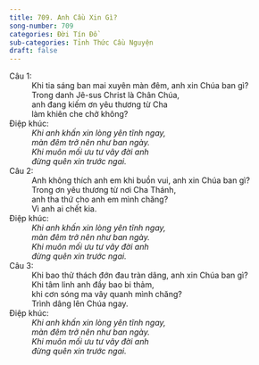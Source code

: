 ```yaml
---
title: 709. Anh Cầu Xin Gì?
song-number: 709
categories: Đời Tín Đồ
sub-categories: Tỉnh Thức Cầu Nguyện
draft: false
---
```

<dl><dt>Câu 1:</dt><dd data-verse="1">Khi tia sáng ban mai xuyên màn đêm, anh xin Chúa ban gì? <br/>Trong danh Jê-sus Christ là Chân Chúa, <br/>anh đang kiếm ơn yêu thương từ Cha <br/>làm khiên che chở không? </dd><dt>Điệp khúc:</dt><dd data-chorus="1"><em>Khi anh khấn xin lòng yên tĩnh ngay, <br/>màn đêm trở nên như ban ngày. <br/>Khi muôn mối ưu tư vây đời anh <br/>đừng quên xin trước ngai. </em></dd><dt>Câu 2:</dt><dd data-verse="2">Anh không thích anh em khi buồn vui, anh xin Chúa ban gì? <br/>Trong ơn yêu thương từ nơi Cha Thánh, <br/>anh tha thứ cho anh em mình chăng? <br/>Vì anh ai chết kia. </dd><dt>Điệp khúc:</dt><dd data-chorus="1"><em>Khi anh khấn xin lòng yên tĩnh ngay, <br/>màn đêm trở nên như ban ngày. <br/>Khi muôn mối ưu tư vây đời anh <br/>đừng quên xin trước ngai. </em></dd><dt>Câu 3:</dt><dd data-verse="3">Khi bao thử thách đớn đau tràn dâng, anh xin Chúa ban gì? <br/>Khi tâm linh anh đầy bao bi thảm, <br/>khi cơn sóng ma vây quanh mình chăng? <br/>Trình dâng lên Chúa ngay. </dd><dt>Điệp khúc:</dt><dd data-chorus="1"><em>Khi anh khấn xin lòng yên tĩnh ngay, <br/>màn đêm trở nên như ban ngày. <br/>Khi muôn mối ưu tư vây đời anh <br/>đừng quên xin trước ngai. </em></dd></dl>
